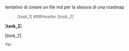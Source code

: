 tentativo di creare un file md per la stesura di una roadmap

>[task_1] 
###Header
[*task_2*]

[**task_2**]

[_task_2_]

`for`